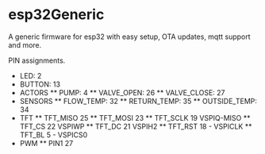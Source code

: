 # esp32Generic
A generic firmware for esp32 with easy setup, OTA updates, mqtt support and more.

PIN assignments.
* LED: 2
* BUTTON: 13
* ACTORS
** PUMP: 4
** VALVE_OPEN: 26
** VALVE_CLOSE: 27
* SENSORS
** FLOW_TEMP: 32
** RETURN_TEMP: 35
** OUTSIDE_TEMP: 34
* TFT
 ** TFT_MISO 25
 ** TFT_MOSI 23
 ** TFT_SCLK 19  VSPIQ-MISO
 ** TFT_CS 22    VSPIWP
 ** TFT_DC 21    VSPIH2
 ** TFT_RST 18 - VSPICLK
 ** TFT_BL 5 -   VSPICS0
 * PWM
 ** PIN1 27

